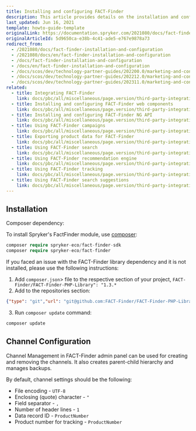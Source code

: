 ```yaml
---
title: Installing and configuring FACT-Finder
description: This article provides details on the installation and configuration of the FACT-Finder module.
last_updated: Jun 16, 2021
template: howto-guide-template
originalLink: https://documentation.spryker.com/2021080/docs/fact-finder-installation-and-configuration
originalArticleId: 5d9650ca-e38b-4c41-ade5-e767e9878a73
redirect_from:
  - /2021080/docs/fact-finder-installation-and-configuration
  - /2021080/docs/en/fact-finder-installation-and-configuration
  - /docs/fact-finder-installation-and-configuration
  - /docs/en/fact-finder-installation-and-configuration
  - /docs/scos/dev/technology-partner-guides/202200.0/marketing-and-conversion/analytics/fact-finder/installing-and-configuring-fact-finder.html
  - /docs/scos/dev/technology-partner-guides/202212.0/marketing-and-conversion/analytics/fact-finder/installing-and-configuring-fact-finder.html
  - /docs/scos/dev/technology-partner-guides/202311.0/marketing-and-conversion/analytics/fact-finder/installing-and-configuring-fact-finder.html
related:
  - title: Integrating FACT-Finder
    link: docs/pbc/all/miscellaneous/page.version/third-party-integrations/marketing-and-conversion/analytics/fact-finder/integrating-fact-finder.html
  - title: Installing and configuring FACT-Finder web components
    link: docs/pbc/all/miscellaneous/page.version/third-party-integrations/marketing-and-conversion/analytics/fact-finder/installing-and-configuring-fact-finder-web-components.html
  - title: Installing and configuring FACT-Finder NG API
    link: docs/pbc/all/miscellaneous/page.version/third-party-integrations/marketing-and-conversion/analytics/fact-finder/installing-and-configuring-the-fact-finder-ng-api.html
  - title: Using FACT-Finder campaigns
    link: docs/pbc/all/miscellaneous/page.version/third-party-integrations/marketing-and-conversion/analytics/fact-finder/using-fact-finder-campaigns.html
  - title: Exporting product data for FACT-Finder
    link: docs/pbc/all/miscellaneous/page.version/third-party-integrations/marketing-and-conversion/analytics/fact-finder/exporting-product-data-for-fact-finder.html
  - title: Using FACT-Finder search
    link: docs/pbc/all/miscellaneous/page.version/third-party-integrations/marketing-and-conversion/analytics/fact-finder/using-fact-finder-search.html
  - title: Using FACT-Finder recommendation engine
    link: docs/pbc/all/miscellaneous/page.version/third-party-integrations/marketing-and-conversion/analytics/fact-finder/using-fact-finder-recommendation-engine.html
  - title: Using FACT-Finder tracking
    link: docs/pbc/all/miscellaneous/page.version/third-party-integrations/marketing-and-conversion/analytics/fact-finder/using-fact-finder-tracking.html
  - title: Using FACT-Finder search suggestions
    link: docs/pbc/all/miscellaneous/page.version/third-party-integrations/marketing-and-conversion/analytics/fact-finder/using-fact-finder-search-suggestions.html
---
```


## Installation

Composer dependency:

To install Spryker's FactFinder module, use [composer](https://getcomposer.org/):
```php
composer require spryker-eco/fact-finder-sdk
composer require spryker-eco/fact-finder
```

If you faced an issue with the FACT-Finder library dependency and it is not installed, please use the following instructions:

1. Add `composer.json`> file to the respective section of your project, `FACT-Finder/FACT-Finder-PHP-Library": "1.3.*`
2. Add to the repositories section: 
 ```json
{"type": "git","url": "git@github.com:FACT-Finder/FACT-Finder-PHP-Library.git"}
```
3. Run `composer update` command:
```bash
composer update
```

## Channel Configuration

Channel Management in FACT-Finder admin panel can be used for creating and removing the channels. It also creates parent-child hierarchy and manages backups.

By default, channel settings should be the following:

* File encoding - `UTF-8`
* Enclosing (quote) character - `"`
* Field separator - `,`
* Number of header lines - `1`
* Data record ID - `ProductNumber`
* Product number for tracking - `ProductNumber`
